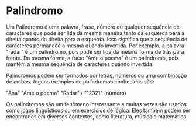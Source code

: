 # Palindromo


Um Palíndromo é uma palavra, frase, número ou qualquer sequência de caracteres que pode ser lida da mesma maneira tanto da esquerda para a direita quanto da direita para a esquerda. 
Isso significa que a sequência de caracteres permanece a mesma quando invertida. 
Por exemplo, a palavra "radar" é um palíndromo, pois pode ser lida da mesma forma de trás para frente.
Da mesma forma, a frase "Ame o poema" é um palíndromo, pois mantém a mesma sequência de caracteres quando invertida.

Palíndromos podem ser formados por letras, números ou uma combinação de ambos. Alguns exemplos de palíndromos conhecidos são:

"Ana" 
"Ame o poema" 
"Radar" (
"12321" (número)

Os palíndromos são um fenômeno interessante e muitas vezes são usados como jogos linguísticos ou em exercícios de lógica.
Eles também podem ser encontrados em diversos contextos, como literatura, música e matemática.
